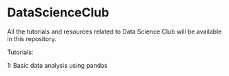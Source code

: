 # DataScienceClub
All the tutorials and resources related to Data Science Club will be available in this repository.

Tutorials: 

1: Basic data analysis using pandas
